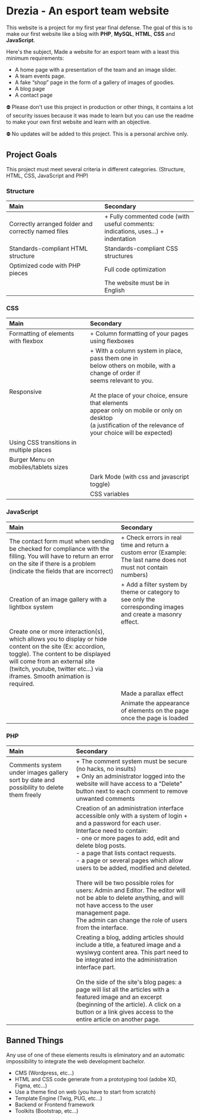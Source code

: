 # Drezia - An esport team website

This website is a project for my first year final defense. The goal of this is to make our first website like a blog with **PHP**, **MySQL**, **HTML**, **CSS** and **JavaScript**.

Here's the subject,
Made a website for an esport team with a least this minimum requirements:
- A home page with a presentation of the team and an image slider.
- A team events page.
- A fake “shop” page in the form of a gallery of images of goodies.
- A blog page
- A contact page

⛔️ Please don't use this project in production or other things, it contains a lot of security issues because it was made to learn but you can use the readme to make your own first website and learn with an objective.

⛔️ No updates will be added to this project. This is a personal archive only.

## Project Goals

This project must meet several criteria in different categories. (Structure, HTML, CSS, JavaScript and PHP)

### Structure
| Main 	| Secondary 	|
|:---	|:---	|
| Correctly arranged folder and correctly named files 	| + Fully commented code (with useful comments:<br>indications, uses...) + indentation 	|
| Standards-compliant HTML structure 	| Standards-compliant CSS structures 	|
| Optimized code with PHP pieces 	| Full code optimization 	|
|  	| The website must be in English 	|

### CSS
| Main 	| Secondary 	|
|:---	|:---	|
| Formatting of elements with flexbox 	| + Column formatting of your pages using flexboxes 	|
| Responsive 	| + With a column system in place, pass them one in<br>below others on mobile, with a change of order if<br>seems relevant to you.<br><br>At the place of your choice, ensure that elements<br>appear only on mobile or only on desktop<br>(a justification of the relevance of your choice will be expected) 	|
| Using CSS transitions in multiple places 	|  	|
| Burger Menu on mobiles/tablets sizes 	|  	|
|  	| Dark Mode (with css and javascript toggle) 	|
|  	| CSS variables 	|

### JavaScript
| Main 	| Secondary 	|
|:---	|:---	|
| The contact form must when sending be checked for compliance with the filling. You will have to return an error on the site if there is a problem (indicate the fields that are incorrect) 	| + Check errors in real time and return a custom error (Example: The last name does not must not contain numbers) 	|
| Creation of an image gallery with a lightbox system 	| + Add a filter system by theme or category to see only the corresponding images and create a masonry effect. 	|
| Create one or more interaction(s), which allows you to display or hide content on the site (Ex: accordion, toggle). The content to be displayed will come from an external site (twitch, youtube, twitter etc...) via iframes. Smooth animation is required. 	|  	|
|  	| Made a parallax effect 	|
|  	| Animate the appearance of elements on the page once the page is loaded 	|

### PHP
| Main 	| Secondary 	|
|:---	|:---	|
| Comments system under images gallery sort by date and possibility to delete them freely 	| + The comment system must be secure (no hacks, no insults)<br>+ Only an administrator logged into the website will have access to a "Delete" button next to each comment to remove unwanted comments 	|
|  	| Creation of an administration interface accessible only with a system of login + and a password for each user.<br>Interface need to contain:<br>- one or more pages to add, edit and delete blog posts.<br>- a page that lists contact requests.<br>- a page or several pages which allow users to be added, modified and deleted.<br><br>There will be two possible roles for users: Admin and Editor. The editor will not be able to delete anything, and will not have access to the user management page.<br>The admin can change the role of users from the interface. 	|
|  	| Creating a blog, adding articles should include a title, a featured image and a wysiwyg content area. This part need to be integrated into the administration interface part.<br><br>On the side of the site's blog pages: a page will list all the articles with a featured image and an excerpt (beginning of the article). A click on a button or a link gives access to the entire article on another page. 	|


## Banned Things

Any use of one of these elements results is eliminatory and an automatic impossibility to integrate the web development bachelor.

- CMS (Wordpress, etc...)
- HTML and CSS code generate from a prototyping tool (adobe XD, Figma, etc...)
- Use a theme find on web (you have to start from scratch)
- Template Engine (Twig, PUG, etc...)
- Backend or Frontend framework
- Toolkits (Bootstrap, etc...)
